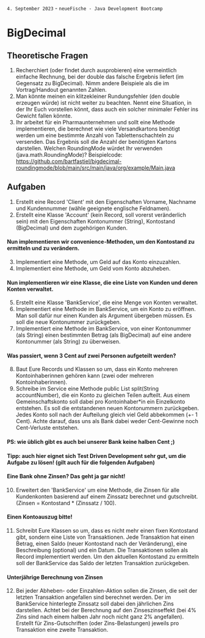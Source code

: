 `4. September 2023` - `neueFische - Java Development Bootcamp`

# BigDecimal
## Theoretische Fragen
1. Recherchiert (oder findet durch ausprobieren) eine vermeintlich einfache Rechnung, bei der double das falsche Ergebnis liefert (im Gegensatz zu BigDecimal). Nimm andere Beispiele als die im Vortrag/Handout genannten Zahlen.
2. Man könnte meinen ein klitzekleiner Rundungsfehler (den double erzeugen würde) ist nicht weiter zu beachten. Nennt eine Situation, in der Ihr Euch vorstellen könnt, dass auch ein solcher minimaler Fehler ins Gewicht fallen könnte.
3. Ihr arbeitet für ein Pharmaunternehmen und sollt eine Methode implementieren, die berechnet wie viele Versandkartons benötigt werden um eine bestimmte Anzahl von Tablettenschachteln zu versenden. Das Ergebnis soll die Anzahl der benötigten Kartons darstellen. Welchen RoundingMode würdet Ihr verwenden (java.math.RoundingMode)? Beispielcode: https://github.com/bartfastiel/bigdecimal-roundingmode/blob/main/src/main/java/org/example/Main.java

## Aufgaben
1. Erstellt eine Record 'Client' mit den Eigenschaften Vorname, Nachname und Kundennummer (wähle geeignete englische Feldnamen).
2. Erstellt eine Klasse 'Account' (kein Record, soll vorerst veränderlich sein) mit den Eigenschaften Kontonummer (String), Kontostand (BigDecimal) und dem zugehörigen Kunden.
#### Nun implementieren wir convenience-Methoden, um den Kontostand zu ermitteln und zu verändern.
3. Implementiert eine Methode, um Geld auf das Konto einzuzahlen.
4. Implementiert eine Methode, um Geld vom Konto abzuheben.
#### Nun implementieren wir eine Klasse, die eine Liste von Kunden und deren Konten verwaltet.
5. Erstellt eine Klasse 'BankService', die eine Menge von Konten verwaltet.
6. Implementiert eine Methode im BankService, um ein Konto zu eröffnen. Man soll dafür nur einen Kunden als Argument übergeben müssen. Es soll die neue Kontonummer zurückgeben.
7. Implementiert eine Methode im BankService, von einer Kontonummer (als String) einen bestimmten Betrag (als BigDecimal) auf eine andere Kontonummer (als String) zu überweisen.
#### Was passiert, wenn 3 Cent auf zwei Personen aufgeteilt werden?
8. Baut Eure Records und Klassen so um, dass ein Konto mehreren Kontoinhaberinnen gehören kann (zwei oder mehreren Kontoinhaberinnen).
9. Schreibe im Service eine Methode public List<String> split(String accountNumber), die ein Konto zu gleichen Teilen aufteilt. Aus einem Gemeinschaftskonto soll dabei pro Kontoinhaber*in ein Einzelkonto entstehen. Es soll die entstandenen neuen Kontonummern zurückgeben. Jedes Konto soll nach der Aufteilung gleich viel Geld abbekommen (+- 1 Cent). Achte darauf, dass uns als Bank dabei weder Cent-Gewinne noch Cent-Verluste entstehen.
#### PS: wie üblich gibt es auch bei unserer Bank keine halben Cent ;)
#### Tipp: auch hier eignet sich Test Driven Development sehr gut, um die Aufgabe zu lösen! (gilt auch für die folgenden Aufgaben)
#### Eine Bank ohne Zinsen? Das geht ja gar nicht!
10. Erweitert den 'BankService' um eine Methode, die Zinsen für alle Kundenkonten basierend auf einem Zinssatz berechnet und gutschreibt. (Zinsen = Kontostand * (Zinssatz / 100).
#### Einen Kontoauszug bitte!
11. Schreibt Eure Klassen so um, dass es nicht mehr einen fixen Kontostand gibt, sondern eine Liste von Transaktionen. Jede Transaktion hat einen Betrag, einen Saldo (neuer Kontostand nach der Veränderung), eine Beschreibung (optional) und ein Datum. Die Transaktionen sollen als Record implementiert werden. Um den aktuellen Kontostand zu ermitteln soll der BankService das Saldo der letzten Transaktion zurückgeben.
#### Unterjährige Berechnung von Zinsen
12. Bei jeder Abheben- oder Einzahlen-Aktion sollen die Zinsen, die seit der letzten Transaktion angefallen sind berechnet werden. Der im BankService hinterlegte Zinssatz soll dabei den jährlichen Zins darstellen. Achtet bei der Berechnung auf den Zinseszinseffekt (bei 4% Zins sind nach einem halben Jahr noch nicht ganz 2% angefallen). Erstellt für Zins-Gutschriften (oder Zins-Belastungen) jeweils pro Transaktion eine zweite Transaktion.


